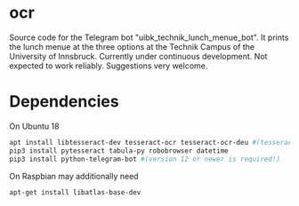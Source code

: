 # ocr

Source code for the Telegram bot "uibk_technik_lunch_menue_bot". It prints the lunch menue at the three options at the Technik Campus of the University of Innsbruck. Currently under continuous development. Not expected to work reliably. Suggestions very welcome.

# Dependencies

On Ubuntu 18

```bash
apt install libtesseract-dev tesseract-ocr tesseract-ocr-deu #(tesseract version 4 or newer is required)
pip3 install pytesseract tabula-py robobrowser datetime
pip3 install python-telegram-bot #(version 12 or newer is required!)
```

On Raspbian may additionally need

```bash
apt-get install libatlas-base-dev
```

